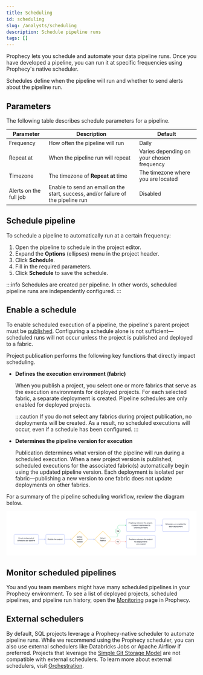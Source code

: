 ```yaml
---
title: Scheduling
id: scheduling
slug: /analysts/scheduling
description: Schedule pipeline runs
tags: []
---
```


Prophecy lets you schedule and automate your data pipeline runs. Once you have developed a pipeline, you can run it at specific frequencies using Prophecy's native scheduler.

Schedules define when the pipeline will run and whether to send alerts about the pipeline run.

## Parameters

The following table describes schedule parameters for a pipeline.

| Parameter              | Description                                                                       | Default                                   |
| ---------------------- | --------------------------------------------------------------------------------- | ----------------------------------------- |
| Frequency              | How often the pipeline will run                                                   | Daily                                     |
| Repeat at              | When the pipeline run will repeat                                                 | Varies depending on your chosen frequency |
| Timezone               | The timezone of **Repeat at** time                                                | The timezone where you are located        |
| Alerts on the full job | Enable to send an email on the start, success, and/or failure of the pipeline run | Disabled                                  |

## Schedule pipeline

To schedule a pipeline to automatically run at a certain frequency:

1. Open the pipeline to schedule in the project editor.
1. Expand the **Options** (ellipses) menu in the project header.
1. Click **Schedule**.
1. Fill in the required parameters.
1. Click **Schedule** to save the schedule.

:::info
Schedules are created per pipeline. In other words, scheduled pipeline runs are independently configured.
:::

## Enable a schedule

To enable scheduled execution of a pipeline, the pipeline's parent project must be [published](/analysts/project-publication). Configuring a schedule alone is not sufficient—scheduled runs will not occur unless the project is published and deployed to a fabric.

Project publication performs the following key functions that directly impact scheduling.

- **Defines the execution environment (fabric)**

  When you publish a project, you select one or more fabrics that serve as the execution environments for deployed projects. For each selected fabric, a separate deployment is created. Pipeline schedules are only enabled for deployed projects.

  :::caution
  If you do not select any fabrics during project publication, no deployments will be created. As a result, no scheduled executions will occur, even if a schedule has been configured.
  :::

- **Determines the pipeline version for execution**

  Publication determines what version of the pipeline will run during a scheduled execution. When a new project version is published, scheduled executions for the associated fabric(s) automatically begin using the updated pipeline version. Each deployment is isolated per fabric—publishing a new version to one fabric does not update deployments on other fabrics.

For a summary of the pipeline scheduling workflow, review the diagram below.

![Scheduling flow](img/schedule-flow.jpg)

## Monitor scheduled pipelines

You and you team members might have many scheduled pipelines in your Prophecy environment. To see a list of deployed projects, scheduled pipelines, and pipeline run history, open the [Monitoring](/analysts/monitoring) page in Prophecy.

## External schedulers

By default, SQL projects leverage a Prophecy-native scheduler to automate pipeline runs. While we recommend using the Prophecy scheduler, you can also use external schedulers like Databricks Jobs or Apache Airflow if preferred. Projects that leverage the [Simple Git Storage Model](/analysts/versioning) are not compatible with external schedulers. To learn more about external schedulers, visit [Orchestration](docs/Orchestration/Orchestration.md).
